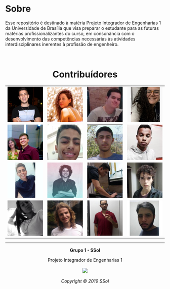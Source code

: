 # Sobre

Esse repositório é destinado à matéria Projeto Integrador de Engenharias 1 da Universidade de Brasília que visa preparar o estudante para as futuras matérias profissionalizantes do curso, em consonância com o desenvolvimento das competências necessárias às atividades interdisciplinares inerentes à profissão de engenheiro.

<br>
<h1><center> Contribuídores </center></h1>
<table>
<tbody>
<tr>
<td align="center"><a href="https://github.com/rogerioo"><img src=images/rogerio.jpeg></a></td>
<td align="center"><a href="https://github.com/haackmarcella"><img src=images/marcella.jpeg></a></td>
<td align="center"><a href="https://github.com/marcosnbj"><img src=images/marcos.jpeg></a></td>
<td align="center"><a href="https://github.com/amandahenriques"><img src=images/amanda.png></a></td>
</tr>
<tr>
<td align="center"><a href="https://github.com/danilogs"><img src=images/dgoncalves.jpeg></a></td>
<td align="center"><a href="https://github.com/joao15victor08"><img src=images/jvoliveira.jpeg></a></td>
<td align="center"><a href="https://github.com/lucasglopes"><img src=images/lucas.jpeg></a></td>
<td align="center"><a href="https://github.com/matheusgvieira"><img src=images/mgois.jpeg></a></td>
</tr>
<tr>
<td align="center"><a href="https://github.com/monteiroc"><img src=images/mmonteiro.jpeg></a></td>
<td align="center"><a href="https://github.com/pedroeagle"><img src=images/pedro.jpeg></a></td>
<td align="center"><a href="https://github.com/gabrieldvpereira"><img src=images/gabriel.jpeg></a></td>
<td align="center"><a href="https://github.com/danilofernandesduarte"><img src=images/dduarte.jpeg></a></td>
</tr>
<tr>
<td align="center"><a href="https://github.com/iaraandrade"><img src=images/iara.jpeg></a></td>
<td align="center"><a href="https://github.com/joaosvgarcia"><img src=images/jvgarcia.jpeg></a></td>
<td align="center"><a href="https://github.com/matalencar"><img src=images/malencar.jpeg></a></td>
<td align="center"><a href="https://github.com/vkaio"><img src=images/vk.jpeg></a></td>
</tr>
</tbody>
</table>

<hr/>
<p align="center"><b>Grupo 1 - SSol</b></p>
<p align="center">Projeto Integrador de Engenharias 1<br /><br />
<a href="https://fga.unb.br" target="_blank"><img width="230"src="https://4.bp.blogspot.com/-0aa6fAFnSnA/VzICtBQgciI/AAAAAAAARn4/SxVsQPFNeE0fxkCPVgMWbhd5qIEAYCMbwCLcB/s1600/unb-gama.png"></a>
</p>
<p align="center"><i>Copyright © 2019 SSol</i></p>